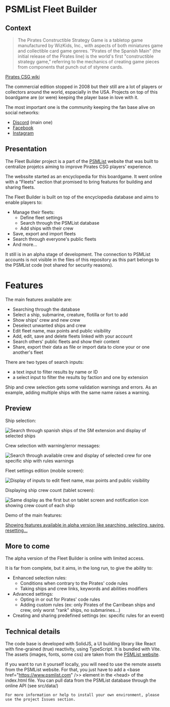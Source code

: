 # PSMList Fleet Builder

## Context

> The Pirates Constructible Strategy Game is a tabletop game manufactured by WizKids, Inc., with aspects of both miniatures game and collectible card game genres. "Pirates of the Spanish Main" (the initial release of the Pirates line) is the world's first "constructible strategy game," referring to the mechanics of creating game pieces from components that punch out of styrene cards.

[Pirates CSG wiki](https://en.wikipedia.org/wiki/Pirates_Constructible_Strategy_Game)

The commercial edition stopped in 2008 but their still are a lot of players or collectors around the world, espacially in the USA. Projects on top of this boardgame are (or were) keeping the player base in love with it.

The most important one is the community keeping the fan base alive on social networks:
  * [Discord](https://discord.com/invite/qeY7e3Q) (main one)
  * [Facebook](https://www.facebook.com/piratesconstructiblestrategygame/)
  * [Instagram](https://www.instagram.com/piratescsg/)

## Presentation

The Fleet Builder project is a part of the [PSMList](https://www.psmlist.com/public/) website that was built to centralize projetcs aiming to improve Pirates CSG players' experience.

The webssite started as an encyclopedia for this boardgame. 
It went online with a "Fleets" section that promised to bring features for building and sharing fleets.

The Fleet Builder is built on top of the encyclopedia database and aims to enable players to:
  * Manage their fleets:
    * Define fleet settings
    * Search through the PSMList database
    * Add ships with their crew
  * Save, export and import fleets
  * Search through everyone's public fleets
  * And more...

It still is in an alpha stage of development.
The connection to PSMList accounts is not visible in the files of this repository as this part belongs to the PSMList code (not shared for security reasons).

# Features

The main features available are:
  * Searching through the database
  * Select a ship, submarine, creature, flotilla or fort to add
  * Show ships' crew and new crew
  * Deselect unwanted ships and crew
  * Edit fleet name, max points and public visibility
  * Add, edit, save and delete fleets linked with your account
  * Search others' public fleets and show their content
  * Share, export their data as file or import data to clone your or one another's fleet

There are two types of search inputs:
  * a text input to filter results by name or ID
  * a select input to filter the results by faction and one by extension

Ship and crew selection gets some validation warnings and errors.
As an example, adding multiple ships with the same name raises a warning.

## Preview

Ship selection:

![Search through spanish ships of the SM extension and display of selected ships](https://media.discordapp.net/attachments/848669194508566629/1061769104903647402/image.png)

Crew selection with warning/error messages:

![Search through available crew and display of selected crew for one specific ship with rules warnings](https://media.discordapp.net/attachments/848669194508566629/1061769105423736852/image.png)

Fleet settings edition (mobile screen):

![Display of inputs to edit fleet name, max points and public visibility](https://media.discordapp.net/attachments/848669194508566629/1061769105721536583/image.png)

Displaying ship crew count (tablet screen):

![Same display as the first but on tablet screen and notification icon showing crew count of each ship](https://media.discordapp.net/attachments/848669194508566629/1061769106065473716/image.png)

Demo of the main features:

[Showing features available in alpha version like searching, selecting, saving, resetting...](https://cdn.discordapp.com/attachments/812021803497029662/1037136213536161863/2022-11-01_23-38-26.mov)

## More to come

The alpha version of the Fleet Builder is online with limited access.

It is far from complete, but it aims, in the long run, to give the ability to:
  * Enhanced selection rules:
    * Conditions when contrary to the Pirates' code rules
    * Taking ships and crew links, keywords and abilities modifiers
  * Advanced settings:
    * Opting in or out for Pirates' code rules
    * Adding custom rules (ex: only Pirates of the Carribean ships and crew, only worst "rank" ships, no submarines...) 
  * Creating and sharing predefined settings (ex: specific rules for an event) 

## Technical details

The code base is developed with SolidJS, a UI building library like React with fine-grained (true) reactivity, using TypeScript. It is bundled with Vite.
The assets (images, fonts, some css) are taken from the [PSMList website](https://www.psmlist.com/public/).

If you want to run it yourself locally, you will need to use the remote assets from the PSMList website.
For that, you just have to add a &lt;base href="https://www.psmlist.com" />&gt; element in the &lt;head&gt; of the index.html file.
You can pull data from the PSMList database through the online API (see src/data/)

```
For more information or help to install your own environment, please use the project Issues section.
```
